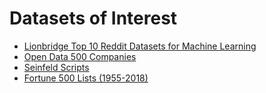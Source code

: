 # Datasets of Interest

- [Lionbridge Top 10 Reddit Datasets for Machine Learning](https://lionbridge.ai/datasets/top-10-reddit-datasets-for-machine-learning/)
- [Open Data 500 Companies](http://www.opendata500.com/us/list/)
- [Seinfeld Scripts](http://www.seinfeldscripts.com/seinfeld-scripts.html)
- [Fortune 500 Lists (1955-2018)](https://github.com/cmusam/fortune500)

